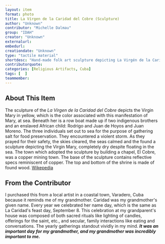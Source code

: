 ```yaml
---
layout: item
format: photo
title: La Vírgen de la Caridad del Cobre (Sculpture)
author: "Unknown"
contributor: "Michelle Dalmau"
group: "IDAH"
creator: "Unknown"
externalurl: 
embedurl: 
creationdate: "Unknown"
type: "tactile material"
shortdesc: "Hand-made folk art sculpture depicting La Virgén de la Caridad del Cobre, who is Cuba’s patron saint, in a shrine."
contributorquote: 
categories: [Religious Artifacts, Cuba]
tags: [  ]
teammember: 
---
```



## About This Item

The sculpture of the *La Vírgen de la Caridad del Cobre* depicts the Virgin Mary in yellow, which is the color associated with this manifestation of Mary, at sea. Beneath her is a row boat made up if two indigenous brothers and an enslaved African child: Rodrigo and Juan de Hoyos and Juan Moreno. The three individuals set out to sea for the purpose of gathering salt for food preservation. They encountered a violent storm. As they prayed for their safety, the skies cleared, the seas calmed and the found a sculpture depicting the Virgin Mary, completely dry despite floating in the sea. The town which adopted the sculpture by building a chapel, El Cobre, was a copper mining town. The base of the sculpture contains reflective specs reminiscent of copper. The top and bottom of the shrine is made of found wood. [Wikepedia](https://www.google.com/url?sa=t&rct=j&q=&esrc=s&source=web&cd=&ved=2ahUKEwihhqOisKCAAxWyj4kEHTbkBwMQFnoECCQQAQ&url=https%3A%2F%2Fen.wikipedia.org%2Fwiki%2FOur_Lady_of_Charity&usg=AOvVaw3JYt5ulRKYckefS0SCajjp&opi=89978449)

## From the Contributor 
I purchased this from a local artist in a coastal town, Varadero, Cuba because it reminds me of my grandmother. Caridad was my grandmother's given name. Every year we celebrated her name day, which is the same as La Caridad's feast day, September 8. This celebration at my grandparent's house was composed of both sacred rituals like lighting of candles, offerings for the saint, etc., and secular, family interactions like eating and conversations. The yearly gatherings standout vividly in my mind. ***It was an important day for my grandmother, and my grandmother was incredibly important to me.***  

